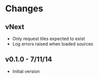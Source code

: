 # Changes

## vNext

* Only request tiles expected to exist
* Log errors raised when loaded sources

## v0.1.0 - 7/11/14

* Initial version
